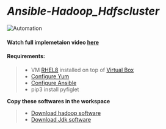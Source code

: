 # *Ansible-Hadoop_Hdfscluster*
![Automation](https://miro.medium.com/max/960/0*bCdvSUTWjFfDLAka.gif)


#### **Watch full implemetaion video** [here](https://youtu.be/_TSP-7KW1es)
#### **Requirements:** 
> * VM [RHEL8](https://drive.google.com/file/d/1nZVXCVOy41LjAyOAiHMcNgFIwUlJYw16/view) installed on top of [Virtual Box](https://www.virtualbox.org/wiki/Downloads)
> * [Configure Yum](https://www.fosslinux.com/6749/setup-local-yum-server-on-centos-7-guide.htm)
> * [Configure Ansible](https://www.linkedin.com/pulse/configure-web-server-docker-using-ansible-sandesh-jain)
> * pip3 install pyfiglet

**Copy these softwares in the workspace**
> * [Download hadoop software](https://drive.google.com/file/d/1RFaL5q09f484mEsM6Lin_knwbt1wG6F9/view?usp=sharing)
> * [Download Jdk software](https://drive.google.com/file/d/1BlZRg71C_c1iA6GOb6_xMJFaHgf3DGkl/view?usp=sharing)


